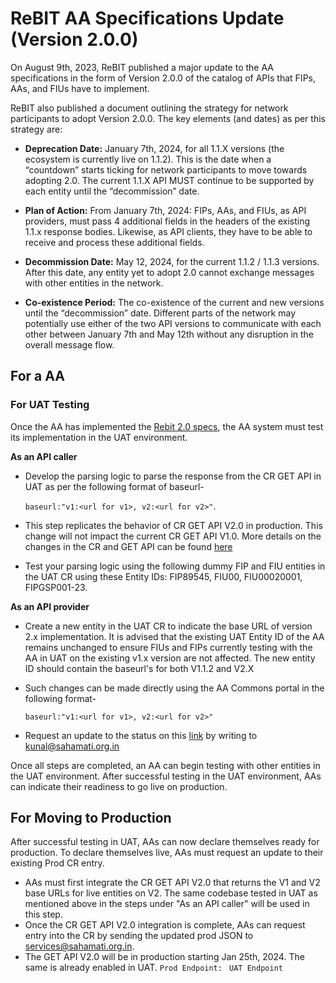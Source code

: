 # ReBIT AA Specifications Update (Version 2.0.0)

On August 9th, 2023, ReBIT published a major update to the AA specifications in the form of Version 2.0.0 of the catalog of APIs that FIPs, AAs, and FIUs have to implement.

ReBIT also published a document outlining the strategy for network participants to adopt Version 2.0.0. The key elements (and dates) as per this strategy are:

- **Deprecation Date:** January 7th, 2024, for all 1.1.X versions (the ecosystem is currently live on 1.1.2). This is the date when a “countdown” starts ticking for network participants to move towards adopting 2.0. The current 1.1.X API MUST continue to be supported by each entity until the “decommission” date.

- **Plan of Action:** From January 7th, 2024: FIPs, AAs, and FIUs, as API providers, must pass 4 additional fields in the headers of the existing 1.1.x response bodies. Likewise, as API clients, they have to be able to receive and process these additional fields.

- **Decommission Date:** May 12, 2024, for the current 1.1.2 / 1.1.3 versions. After this date, any entity yet to adopt 2.0 cannot exchange messages with other entities in the network.

- **Co-existence Period:** The co-existence of the current and new versions until the “decommission” date. Different parts of the network may potentially use either of the two API versions to communicate with each other between January 7th and May 12th without any disruption in the overall message flow.

## For a AA

### For UAT Testing
Once the AA has implemented the [Rebit 2.0 specs](https://api.rebit.org.in/), the AA system must test its implementation in the UAT environment. 

**As an API caller**
- Develop the parsing logic to parse the response from the CR GET API in UAT as per the following format of baseurl-

  `baseurl:"v1:<url for v1>, v2:<url for v2>"`. 
- This step replicates the behavior of CR GET API V2.0 in production. This change will not impact the current CR GET API V1.0. More details on the changes in the CR and GET API can be found [here](https://github.com/Sahamati/Ecosystem-Readiness-for-ReBIT-2.x-specs-/blob/main/Changes_in_CR_and_APIs.md)
- Test your parsing logic using the following dummy FIP and FIU entities in the UAT CR using these Entity IDs: FIP89545, FIU00, FIU00020001, FIPGSP001-23.           

**As an API provider**
- Create a new entity in the UAT CR to indicate the base URL of version 2.x implementation. It is advised that the existing UAT Entity ID of the AA remains unchanged to ensure FIUs and FIPs currently testing with the AA in UAT on the existing v1.x version are not affected. The new entity ID should contain the baseurl's for both V1.1.2 and V2.X
- Such changes can be made directly using the AA Commons portal in the following format-

  `baseurl:"v1:<url for v1>, v2:<url for v2>"` 
- Request an update to the status on this [link](https://github.com/Sahamati/Ecosystem-Readiness-for-ReBIT-2.x-specs-/blob/main/Readiness_of_AAs.md) by writing to [kunal@sahamati.org.in](mailto:kunal@sahamati.org.in)

Once all steps are completed, an AA can begin testing with other entities in the UAT environment. After successful testing in the UAT environment, AAs can indicate their readiness to go live on production.

## For Moving to Production
After successful testing in UAT, AAs can now declare themselves ready for production. To declare themselves live, AAs must request an update to their existing Prod CR entry.

- AAs must first integrate the CR GET API V2.0 that returns the V1 and V2 base URLs for live entities on V2. The same codebase tested in UAT as mentioned above in the steps under "As an API caller" will be used in this step.
- Once the CR GET API V2.0 integration is complete, AAs can request entry into the CR by sending the updated prod JSON to [services@sahamati.org.in](mailto:services@sahamati.org.in).
- The GET API V2.0 will be in production starting Jan 25th, 2024. The same is already enabled in UAT.
`Prod Endpoint: `
`UAT Endpoint`
